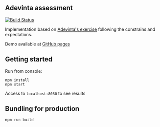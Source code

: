 ## Adevinta assessment

[![Build Status](https://travis-ci.org/jacxon4/jacxon4.adevinta.assessment.github.io.svg?branch=master)](https://travis-ci.org/jacxon4/jacxon4.adevinta.assessment.github.io)

Implementation based on [Adevinta's exercise](Assessment-readme.md) following the constrains and expectations.

Demo available at [GitHub pages](https://jacxon4.github.io/jacxon4.adevinta.assessment.github.io/)
## Getting started
Run from console:

    npm install
    npm start
    
Access to ``localhost:8080`` to see results

## Bundling for production
    npm run build
    
 
